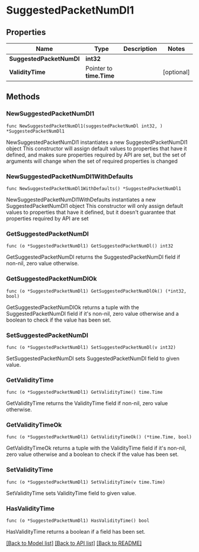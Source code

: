 # SuggestedPacketNumDl1

## Properties

Name | Type | Description | Notes
------------ | ------------- | ------------- | -------------
**SuggestedPacketNumDl** | **int32** |  | 
**ValidityTime** | Pointer to **time.Time** |  | [optional] 

## Methods

### NewSuggestedPacketNumDl1

`func NewSuggestedPacketNumDl1(suggestedPacketNumDl int32, ) *SuggestedPacketNumDl1`

NewSuggestedPacketNumDl1 instantiates a new SuggestedPacketNumDl1 object
This constructor will assign default values to properties that have it defined,
and makes sure properties required by API are set, but the set of arguments
will change when the set of required properties is changed

### NewSuggestedPacketNumDl1WithDefaults

`func NewSuggestedPacketNumDl1WithDefaults() *SuggestedPacketNumDl1`

NewSuggestedPacketNumDl1WithDefaults instantiates a new SuggestedPacketNumDl1 object
This constructor will only assign default values to properties that have it defined,
but it doesn't guarantee that properties required by API are set

### GetSuggestedPacketNumDl

`func (o *SuggestedPacketNumDl1) GetSuggestedPacketNumDl() int32`

GetSuggestedPacketNumDl returns the SuggestedPacketNumDl field if non-nil, zero value otherwise.

### GetSuggestedPacketNumDlOk

`func (o *SuggestedPacketNumDl1) GetSuggestedPacketNumDlOk() (*int32, bool)`

GetSuggestedPacketNumDlOk returns a tuple with the SuggestedPacketNumDl field if it's non-nil, zero value otherwise
and a boolean to check if the value has been set.

### SetSuggestedPacketNumDl

`func (o *SuggestedPacketNumDl1) SetSuggestedPacketNumDl(v int32)`

SetSuggestedPacketNumDl sets SuggestedPacketNumDl field to given value.


### GetValidityTime

`func (o *SuggestedPacketNumDl1) GetValidityTime() time.Time`

GetValidityTime returns the ValidityTime field if non-nil, zero value otherwise.

### GetValidityTimeOk

`func (o *SuggestedPacketNumDl1) GetValidityTimeOk() (*time.Time, bool)`

GetValidityTimeOk returns a tuple with the ValidityTime field if it's non-nil, zero value otherwise
and a boolean to check if the value has been set.

### SetValidityTime

`func (o *SuggestedPacketNumDl1) SetValidityTime(v time.Time)`

SetValidityTime sets ValidityTime field to given value.

### HasValidityTime

`func (o *SuggestedPacketNumDl1) HasValidityTime() bool`

HasValidityTime returns a boolean if a field has been set.


[[Back to Model list]](../README.md#documentation-for-models) [[Back to API list]](../README.md#documentation-for-api-endpoints) [[Back to README]](../README.md)


